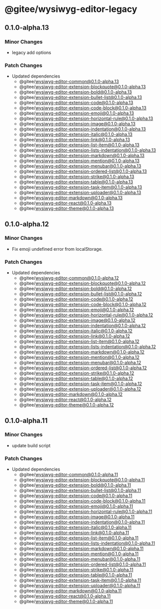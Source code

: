 # @gitee/wysiwyg-editor-legacy

## 0.1.0-alpha.13

### Minor Changes

- legacy add options

### Patch Changes

- Updated dependencies
  - @gitee/wysiwyg-editor-common@0.1.0-alpha.13
  - @gitee/wysiwyg-editor-extension-blockquote@0.1.0-alpha.13
  - @gitee/wysiwyg-editor-extension-bold@0.1.0-alpha.13
  - @gitee/wysiwyg-editor-extension-bullet-list@0.1.0-alpha.13
  - @gitee/wysiwyg-editor-extension-code@0.1.0-alpha.13
  - @gitee/wysiwyg-editor-extension-code-block@0.1.0-alpha.13
  - @gitee/wysiwyg-editor-extension-emoji@0.1.0-alpha.13
  - @gitee/wysiwyg-editor-extension-horizontal-rule@0.1.0-alpha.13
  - @gitee/wysiwyg-editor-extension-image@0.1.0-alpha.13
  - @gitee/wysiwyg-editor-extension-indentation@0.1.0-alpha.13
  - @gitee/wysiwyg-editor-extension-italic@0.1.0-alpha.13
  - @gitee/wysiwyg-editor-extension-link@0.1.0-alpha.13
  - @gitee/wysiwyg-editor-extension-list-item@0.1.0-alpha.13
  - @gitee/wysiwyg-editor-extension-lists-indentation@0.1.0-alpha.13
  - @gitee/wysiwyg-editor-extension-markdown@0.1.0-alpha.13
  - @gitee/wysiwyg-editor-extension-mention@0.1.0-alpha.13
  - @gitee/wysiwyg-editor-extension-menubar@0.1.0-alpha.13
  - @gitee/wysiwyg-editor-extension-ordered-list@0.1.0-alpha.13
  - @gitee/wysiwyg-editor-extension-strike@0.1.0-alpha.13
  - @gitee/wysiwyg-editor-extension-table@0.1.0-alpha.13
  - @gitee/wysiwyg-editor-extension-task-item@0.1.0-alpha.13
  - @gitee/wysiwyg-editor-extension-uploader@0.1.0-alpha.13
  - @gitee/wysiwyg-editor-markdown@0.1.0-alpha.13
  - @gitee/wysiwyg-editor-react@0.1.0-alpha.13
  - @gitee/wysiwyg-editor-theme@0.1.0-alpha.13

## 0.1.0-alpha.12

### Minor Changes

- Fix emoji undefined error from localStorage.

### Patch Changes

- Updated dependencies
  - @gitee/wysiwyg-editor-common@0.1.0-alpha.12
  - @gitee/wysiwyg-editor-extension-blockquote@0.1.0-alpha.12
  - @gitee/wysiwyg-editor-extension-bold@0.1.0-alpha.12
  - @gitee/wysiwyg-editor-extension-bullet-list@0.1.0-alpha.12
  - @gitee/wysiwyg-editor-extension-code@0.1.0-alpha.12
  - @gitee/wysiwyg-editor-extension-code-block@0.1.0-alpha.12
  - @gitee/wysiwyg-editor-extension-emoji@0.1.0-alpha.12
  - @gitee/wysiwyg-editor-extension-horizontal-rule@0.1.0-alpha.12
  - @gitee/wysiwyg-editor-extension-image@0.1.0-alpha.12
  - @gitee/wysiwyg-editor-extension-indentation@0.1.0-alpha.12
  - @gitee/wysiwyg-editor-extension-italic@0.1.0-alpha.12
  - @gitee/wysiwyg-editor-extension-link@0.1.0-alpha.12
  - @gitee/wysiwyg-editor-extension-list-item@0.1.0-alpha.12
  - @gitee/wysiwyg-editor-extension-lists-indentation@0.1.0-alpha.12
  - @gitee/wysiwyg-editor-extension-markdown@0.1.0-alpha.12
  - @gitee/wysiwyg-editor-extension-mention@0.1.0-alpha.12
  - @gitee/wysiwyg-editor-extension-menubar@0.1.0-alpha.12
  - @gitee/wysiwyg-editor-extension-ordered-list@0.1.0-alpha.12
  - @gitee/wysiwyg-editor-extension-strike@0.1.0-alpha.12
  - @gitee/wysiwyg-editor-extension-table@0.1.0-alpha.12
  - @gitee/wysiwyg-editor-extension-task-item@0.1.0-alpha.12
  - @gitee/wysiwyg-editor-extension-uploader@0.1.0-alpha.12
  - @gitee/wysiwyg-editor-markdown@0.1.0-alpha.12
  - @gitee/wysiwyg-editor-react@0.1.0-alpha.12
  - @gitee/wysiwyg-editor-theme@0.1.0-alpha.12

## 0.1.0-alpha.11

### Minor Changes

- update build script

### Patch Changes

- Updated dependencies
  - @gitee/wysiwyg-editor-common@0.1.0-alpha.11
  - @gitee/wysiwyg-editor-extension-blockquote@0.1.0-alpha.11
  - @gitee/wysiwyg-editor-extension-bold@0.1.0-alpha.11
  - @gitee/wysiwyg-editor-extension-bullet-list@0.1.0-alpha.11
  - @gitee/wysiwyg-editor-extension-code@0.1.0-alpha.11
  - @gitee/wysiwyg-editor-extension-code-block@0.1.0-alpha.11
  - @gitee/wysiwyg-editor-extension-emoji@0.1.0-alpha.11
  - @gitee/wysiwyg-editor-extension-horizontal-rule@0.1.0-alpha.11
  - @gitee/wysiwyg-editor-extension-image@0.1.0-alpha.11
  - @gitee/wysiwyg-editor-extension-indentation@0.1.0-alpha.11
  - @gitee/wysiwyg-editor-extension-italic@0.1.0-alpha.11
  - @gitee/wysiwyg-editor-extension-link@0.1.0-alpha.11
  - @gitee/wysiwyg-editor-extension-list-item@0.1.0-alpha.11
  - @gitee/wysiwyg-editor-extension-lists-indentation@0.1.0-alpha.11
  - @gitee/wysiwyg-editor-extension-markdown@0.1.0-alpha.11
  - @gitee/wysiwyg-editor-extension-mention@0.1.0-alpha.11
  - @gitee/wysiwyg-editor-extension-menubar@0.1.0-alpha.11
  - @gitee/wysiwyg-editor-extension-ordered-list@0.1.0-alpha.11
  - @gitee/wysiwyg-editor-extension-strike@0.1.0-alpha.11
  - @gitee/wysiwyg-editor-extension-table@0.1.0-alpha.11
  - @gitee/wysiwyg-editor-extension-task-item@0.1.0-alpha.11
  - @gitee/wysiwyg-editor-extension-uploader@0.1.0-alpha.11
  - @gitee/wysiwyg-editor-markdown@0.1.0-alpha.11
  - @gitee/wysiwyg-editor-react@0.1.0-alpha.11
  - @gitee/wysiwyg-editor-theme@0.1.0-alpha.11
